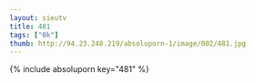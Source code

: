 ```yaml
--- 
layout: sieutv
title: 481
tags: ["0k"]
thumb: http://94.23.248.219/absoluporn-1/image/002/481.jpg
---
```

{% include absoluporn key="481" %} 
